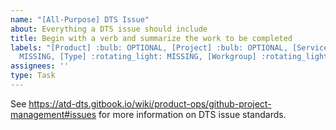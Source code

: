 ```yaml
---
name: "[All-Purpose] DTS Issue"
about: Everything a DTS issue should include
title: Begin with a verb and summarize the work to be completed
labels: "[Product] :bulb: OPTIONAL, [Project] :bulb: OPTIONAL, [Service] :rotating_light:
  MISSING, [Type] :rotating_light: MISSING, [Workgroup] :rotating_light: MISSING"
assignees: ''
type: Task
---
```


See https://atd-dts.gitbook.io/wiki/product-ops/github-project-management#issues for more information on DTS issue standards.
